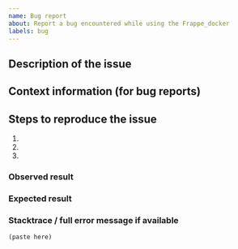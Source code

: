 ```yaml
---
name: Bug report
about: Report a bug encountered while using the Frappe_docker
labels: bug
---
```


<!--
Welcome to the frappe_docker issue tracker! Before creating an issue, please heed the following:

1. Is your issue relevant to the frappe_docker or the main Frappe framework? https://github.com/frappecom/frappe . if It's the latter, publish the issue there.
2. Use the search function before creating a new issue. Duplicates will be closed and directed to the original discussion.
3. When making a bug report, make sure you provide all the required information. The easier it is for maintainers to reproduce, the faster it'll be fixed.
4. If you think you know what the reason for the bug is, share it with us. Maybe put in a PR 😉
-->

## Description of the issue

## Context information (for bug reports)

## Steps to reproduce the issue

1.
2.
3.

### Observed result

### Expected result

### Stacktrace / full error message if available

```
(paste here)
```
